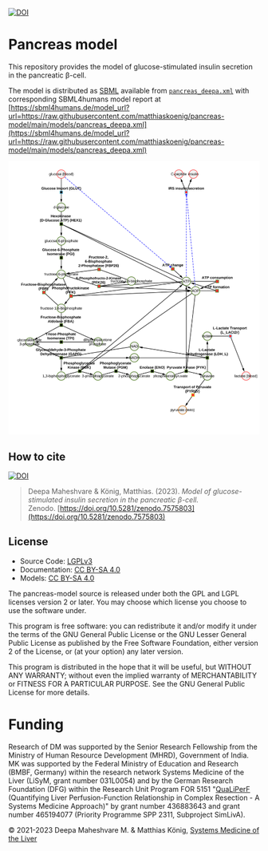 [![DOI](https://zenodo.org/badge/DOI/10.5281/zenodo.7575803.svg)](https://doi.org/10.5281/zenodo.7575803)

# Pancreas model
This repository provides the model of glucose-stimulated insulin secretion in the pancreatic β-cell.

The model is distributed as [SBML](http://sbml.org) available from [`pancreas_deepa.xml`](./models/pancreas_deepa.xml) with 
corresponding SBML4humans model report at [https://sbml4humans.de/model_url?url=https://raw.githubusercontent.com/matthiaskoenig/pancreas-model/main/models/pancreas_deepa.xml](https://sbml4humans.de/model_url?url=https://raw.githubusercontent.com/matthiaskoenig/pancreas-model/main/models/pancreas_deepa.xml)

![model overview](./models/pancreas_deepa.png)

## How to cite
[![DOI](https://zenodo.org/badge/DOI/10.5281/zenodo.7575803.svg)](https://doi.org/10.5281/zenodo.7575803)

> Deepa Maheshvare & König, Matthias. (2023). 
> *Model of glucose-stimulated insulin secretion in the pancreatic β-cell.*   
> Zenodo. [https://doi.org/10.5281/zenodo.7575803](https://doi.org/10.5281/zenodo.7575803)

## License

* Source Code: [LGPLv3](http://opensource.org/licenses/LGPL-3.0)
* Documentation: [CC BY-SA 4.0](http://creativecommons.org/licenses/by-sa/4.0/)
* Models: [CC BY-SA 4.0](http://creativecommons.org/licenses/by-sa/4.0/)

The pancreas-model source is released under both the GPL and LGPL licenses version 2 or
later. You may choose which license you choose to use the software under.

This program is free software: you can redistribute it and/or modify it under
the terms of the GNU General Public License or the GNU Lesser General Public
License as published by the Free Software Foundation, either version 2 of the
License, or (at your option) any later version.

This program is distributed in the hope that it will be useful, but WITHOUT ANY
WARRANTY; without even the implied warranty of MERCHANTABILITY or FITNESS FOR A
PARTICULAR PURPOSE. See the GNU General Public License for more details.

Funding
=======
Research of DM was supported by the Senior Research Fellowship from the Ministry of Human Resource Development (MHRD), Government of India. MK was supported by the Federal Ministry of Education and Research (BMBF, Germany) within the research network Systems Medicine of the Liver (LiSyM, grant number 031L0054) and by the German Research Foundation (DFG) within the Research Unit Program FOR 5151 "[QuaLiPerF](https://qualiperf.de) (Quantifying Liver Perfusion-Function Relationship in Complex Resection - A Systems Medicine Approach)" by grant number 436883643 and grant number 465194077 (Priority Programme SPP 2311, Subproject SimLivA).

© 2021-2023 Deepa Maheshvare M. & Matthias König, [Systems Medicine of the Liver](https://livermetabolism.com)
